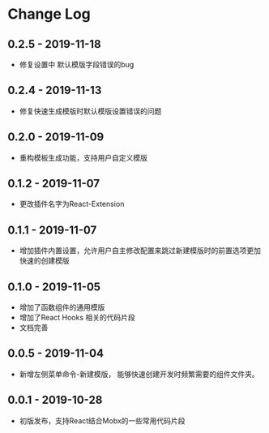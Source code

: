 # Change Log

## 0.2.5 - 2019-11-18

- 修复设置中 默认模版字段错误的bug

## 0.2.4 - 2019-11-13

- 修复快速生成模版时默认模版设置错误的问题

## 0.2.0 - 2019-11-09

- 重构模板生成功能，支持用户自定义模版

## 0.1.2 - 2019-11-07

- 更改插件名字为React-Extension

## 0.1.1 - 2019-11-07

- 增加插件内置设置，允许用户自主修改配置来跳过新建模版时的前置选项更加快速的创建模版

## 0.1.0 - 2019-11-05

- 增加了函数组件的通用模版
- 增加了React Hooks 相关的代码片段
- 文档完善

## 0.0.5 - 2019-11-04

- 新增左侧菜单命令-新建模版， 能够快速创建开发时频繁需要的组件文件夹。


## 0.0.1 - 2019-10-28

- 初版发布，支持React结合Mobx的一些常用代码片段